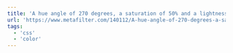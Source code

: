 ```yaml
---
title: 'A hue angle of 270 degrees, a saturation of 50% and a lightness of 40%'
url: 'https://www.metafilter.com/140112/A-hue-angle-of-270-degrees-a-saturation-of-50-and-a-lightness-of-40'
tags:
  - 'css'
  - 'color'
---
```

